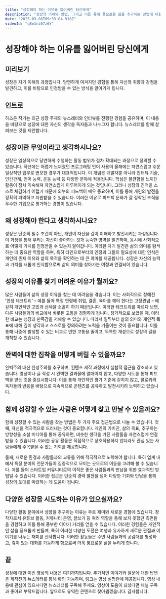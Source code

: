 ```yaml
---
title: "성장해야 하는 이유를 잃어버린 당신에게"
description: "성장의 의미와 방법, 그리고 이를 통해 풍요로운 삶을 추구하는 방법에 대한 깊이 있는 대화와 조언을 담..."
date: "2025-03-08T09:33:04.918Z"
videoId: "q8n1ni67z6Y"
---
```


# 성장해야 하는 이유를 잃어버린 당신에게

## 미리보기

성장은 자기 이해의 과정입니다. 당연하게 여겨지던 경험을 통해 자신의 취향과 강점을 발견하고, 이를 바탕으로 인정받을 수 있는 방식을 알아가게 됩니다.

## 인트로

하조은 작가는 최근 성장 주제의 뉴스레터와 인터뷰를 진행한 경험을 공유하며, 이 내용을 바탕으로 성장에 대한 자신의 생각을 독자들과 나누고자 합니다. 뉴스레터를 함께 살펴보는 것을 제안합니다.

## 성장이란 무엇이라고 생각하시나요?

성장은 일상적으로 당연하게 수행하는 활동 범위가 점차 확대되는 과정으로 정의할 수 있습니다. 작년에는 어렵게 느껴졌던 프로그래밍 언어 사용이 올해에는 자연스럽고 쉬운 일상적인 업무로 변모한 경우가 대표적입니다. 이 개념은 개발자뿐 아니라 인터뷰 기술, 인간관계, 언어 능력, 운동 능력 등 다양한 분야에 적용됩니다. 핵심은 불편함을 느끼던 활동이 점차 익숙해져 자연스럽게 이루어지게 되는 것입니다. 그러나 성장의 진척을 스스로 체감하기 어렵기 때문에 외부의 피드백이 매우 중요하며, 이를 통해 개인의 발전을 정확히 파악하고 지원받을 수 있습니다. 이러한 이유로 피드백 문화가 잘 정착된 조직을 우수한 기업으로 평가하는 경향이 있습니다.

## 왜 성장해야 한다고 생각하시나요?

성장은 단순히 필수 조건이 아닌, 개인이 자신을 깊이 이해하고 발전시키는 과정입니다. 이 과정을 통해 우리는 자신이 좋아하는 것과 능숙한 영역을 발견하며, 동시에 사회적으로 어떻게 가치를 인정받을 수 있는지 알아갑니다. 이러한 자기 발견은 삶의 의미를 탐색하는 데 중요한 역할을 하며, 특히 타인으로부터의 인정과 그들의 필요성에 대한 인식은 개인의 존재 이유와 삶의 목적을 확인하는 데 큰 의미를 제공합니다. 성장은 자신의 능력과 가치를 새롭게 인식함으로써 삶의 의미를 찾아가는 여정과 연결되어 있습니다.

## 성장의 이유를 찾기 어려운 이유가 뭘까요?

많은 사람들이 삶의 성장 이유를 찾는 데 어려움을 겪습니다. 이는 사회적으로 정해진 '인생 테크트리' – 예를 들어 특정 연령에 취업, 결혼, 육아를 해야 한다는 고정관념 – 에 갇혀 개인적인 고민과 선택을 소홀히 하기 때문입니다. 이러한 테크트리를 따르다 보면, 다른 사람들과의 비교에서 비롯된 고통을 경험하게 됩니다. 장기적으로 보았을 때, 이러한 비교는 성장과 만족감을 저해할 수 있습니다. 따라서 일찍부터 삶의 의미와 개인적 목표에 대해 깊이 생각하고 스스로를 정의하려는 노력을 기울이는 것이 중요합니다. 이를 통해 나중에 발생할 수 있는 비교로 인한 고통을 줄이고, 독특한 개성으로 성장의 길을 개척할 수 있습니다.

## 완벽에 대한 집착을 어떻게 버릴 수 있을까요?

완벽주의 대신 완성주의를 추구하며, 컨텐츠 제작 과정에서 실험적 접근을 강조하고 있습니다. 영상이나 글 작성 시 완벽한 결과물에 얽매이지 않고, 다양한 시도를 통해 피드백을 받는 것을 중요시합니다. 이를 통해 개인적인 평가 기준에 갇히지 않고, 팔로워와 독자들의 반응을 바탕으로 지속적으로 콘텐츠를 공유하고 발전시키려 노력하고 있습니다.

## 함께 성장할 수 있는 사람은 어떻게 찾고 만날 수 있을까요?

함께 성장할 수 있는 사람을 찾는 방법은 두 가지 주요 접근법으로 나눌 수 있습니다. 첫째, 자신을 적극적으로 드러내는 것이 중요합니다. 개인의 가치관, 삶의 목표, 추구하는 방향성을 소셜 미디어를 통해 공유하면, 비슷한 생각을 가진 사람들을 자연스럽게 연결받을 수 있습니다. 이러한 공유 활동은 직접적으로 상호작용하지 않더라도 관심 있는 사람들에게 주목받을 수 있는 기회를 제공합니다.

둘째, 새로운 환경과 사람들과의 교류를 위해 적극적으로 노력해야 합니다. 특히 업계 내에서 특정 분야의 전문가들이 집중적으로 모이는 곳으로의 이동을 고려해 볼 수 있습니다. 예를 들어 스타트업 커뮤니티로의 이직은 좋은 사람들과의 만남을 위한 효과적인 방법일 수 있습니다. 이러한 접근은 단순히 경력 발전을 넘어 다양한 기회와 만남을 통해 성장의 토대를 마련하는 데 도움이 됩니다.

## 다양한 성장을 시도하는 이유가 있으실까요?

다양한 활동 분야에서 성장을 추구하는 이유는 주로 재미와 새로운 경험에 있습니다. 창작자로서 유튜브 활동, 커뮤니티 운영, 글쓰기 등 여러 역할을 통해 보지 못했던 측면들을 경험하고 이를 통해 풍부한 이야기 거리를 얻을 수 있습니다. 이러한 경험들은 개인적인 삶을 풍요롭게 만들며, 특히 이러한 다양한 도전은 여행과 유사하게 새로운 관점과 이야기를 나누는 재미를 선사합니다. 이러한 활동들은 주변 사람들과의 공감대를 형성하고, 깊이 있는 대화를 가능하게 함으로써 더욱 풍요로운 삶을 누리게 합니다.

## 끝

성장에 대한 이번 영상의 내용은 여기까지입니다. 추가적인 이야기와 질문에 대한 답변은 제작진의 뉴스레터를 통해 확인 가능하며, 링크는 영상 설명란에 제공됩니다. 영상 내용에 관심이 있으시다면 뉴스레터를 구독해 주세요. 영상이 도움이 되셨다면 채널 구독과 좋아요 부탁드립니다. 앞으로도 유익한 콘텐츠로 찾아뵙겠습니다. 감사합니다.

